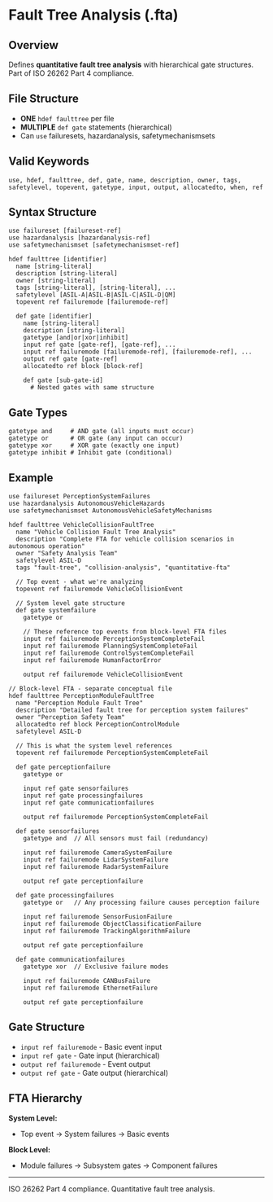 # Fault Tree Analysis (.fta)

## Overview
Defines **quantitative fault tree analysis** with hierarchical gate structures. Part of ISO 26262 Part 4 compliance.

## File Structure
- **ONE** `hdef faulttree` per file
- **MULTIPLE** `def gate` statements (hierarchical)
- Can `use` failuresets, hazardanalysis, safetymechanismsets

## Valid Keywords
```
use, hdef, faulttree, def, gate, name, description, owner, tags, 
safetylevel, topevent, gatetype, input, output, allocatedto, when, ref
```

## Syntax Structure
```
use failureset [failureset-ref]
use hazardanalysis [hazardanalysis-ref]
use safetymechanismset [safetymechanismset-ref]

hdef faulttree [identifier]
  name [string-literal]
  description [string-literal]
  owner [string-literal]
  tags [string-literal], [string-literal], ...
  safetylevel [ASIL-A|ASIL-B|ASIL-C|ASIL-D|QM]
  topevent ref failuremode [failuremode-ref]

  def gate [identifier]
    name [string-literal]
    description [string-literal]
    gatetype [and|or|xor|inhibit]
    input ref gate [gate-ref], [gate-ref], ...
    input ref failuremode [failuremode-ref], [failuremode-ref], ...
    output ref gate [gate-ref]
    allocatedto ref block [block-ref]
    
    def gate [sub-gate-id]
      # Nested gates with same structure
```

## Gate Types
```
gatetype and     # AND gate (all inputs must occur)
gatetype or      # OR gate (any input can occur)
gatetype xor     # XOR gate (exactly one input)
gatetype inhibit # Inhibit gate (conditional)
```

## Example
```sylang
use failureset PerceptionSystemFailures
use hazardanalysis AutonomousVehicleHazards
use safetymechanismset AutonomousVehicleSafetyMechanisms

hdef faulttree VehicleCollisionFaultTree
  name "Vehicle Collision Fault Tree Analysis"
  description "Complete FTA for vehicle collision scenarios in autonomous operation"
  owner "Safety Analysis Team"
  safetylevel ASIL-D
  tags "fault-tree", "collision-analysis", "quantitative-fta"
  
  // Top event - what we're analyzing
  topevent ref failuremode VehicleCollisionEvent
  
  // System level gate structure
  def gate systemfailure
    gatetype or
    
    // These reference top events from block-level FTA files
    input ref failuremode PerceptionSystemCompleteFail
    input ref failuremode PlanningSystemCompleteFail
    input ref failuremode ControlSystemCompleteFail
    input ref failuremode HumanFactorError
    
    output ref failuremode VehicleCollisionEvent

// Block-level FTA - separate conceptual file
hdef faulttree PerceptionModuleFaultTree
  name "Perception Module Fault Tree"
  description "Detailed fault tree for perception system failures"
  owner "Perception Safety Team"
  allocatedto ref block PerceptionControlModule
  safetylevel ASIL-D
  
  // This is what the system level references
  topevent ref failuremode PerceptionSystemCompleteFail
  
  def gate perceptionfailure
    gatetype or
    
    input ref gate sensorfailures
    input ref gate processingfailures
    input ref gate communicationfailures
    
    output ref failuremode PerceptionSystemCompleteFail

  def gate sensorfailures
    gatetype and  // All sensors must fail (redundancy)
    
    input ref failuremode CameraSystemFailure
    input ref failuremode LidarSystemFailure
    input ref failuremode RadarSystemFailure
    
    output ref gate perceptionfailure

  def gate processingfailures
    gatetype or   // Any processing failure causes perception failure
    
    input ref failuremode SensorFusionFailure
    input ref failuremode ObjectClassificationFailure
    input ref failuremode TrackingAlgorithmFailure
    
    output ref gate perceptionfailure

  def gate communicationfailures
    gatetype xor  // Exclusive failure modes
    
    input ref failuremode CANBusFailure
    input ref failuremode EthernetFailure
    
    output ref gate perceptionfailure
```

## Gate Structure
- `input ref failuremode` - Basic event input
- `input ref gate` - Gate input (hierarchical)
- `output ref failuremode` - Event output
- `output ref gate` - Gate output (hierarchical)

## FTA Hierarchy
**System Level:**
- Top event → System failures → Basic events

**Block Level:**
- Module failures → Subsystem gates → Component failures

---
ISO 26262 Part 4 compliance. Quantitative fault tree analysis.

